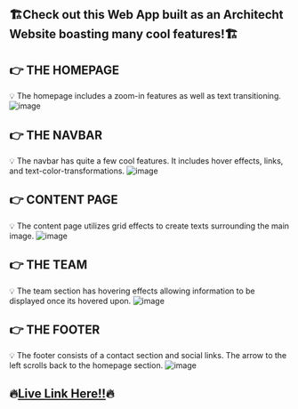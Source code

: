 ## 🏗Check out this Web App built as an Architecht Website boasting many cool features!🏗

## 👉 THE HOMEPAGE
💡 The homepage includes a zoom-in features as well as text transitioning.
![image](https://github.com/HindCodes/Architect-Website/assets/121991962/d7cf70ac-304f-4d57-a2e9-64cd3016b5ff)


## 👉 THE NAVBAR
💡 The navbar has quite a few cool features. It includes hover effects, links, and text-color-transformations.
![image](https://github.com/HindCodes/Architect-Website/assets/121991962/7701bac9-0e26-40d8-88dc-eb41a77e4b89)


## 👉 CONTENT PAGE
💡 The content page utilizes grid effects to create texts surrounding the main image.
![image](https://github.com/HindCodes/Architect-Website/assets/121991962/8e1604ae-1be1-48fa-b2d1-58dec391527c)

## 👉 THE TEAM
💡 The team section has hovering effects allowing information to be displayed once its hovered upon.
![image](https://github.com/HindCodes/Architect-Website/assets/121991962/3c6ed750-1c31-4d24-a386-dd32bed0c8b1)

## 👉 THE FOOTER 
💡 The footer consists of a contact section and social links. The arrow to the left scrolls back to the homepage section.
![image](https://github.com/HindCodes/Architect-Website/assets/121991962/4e7b1e57-dc80-4de6-a1fc-e2fbade65ea1)

## 🔥[Live Link Here!!](https://hindcodes.github.io/Architect-Website/)🔥
